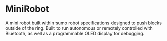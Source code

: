 # MiniRobot
A mini robot built within sumo robot specifications designed to push blocks outside of the ring.  Built to run autonomous or remotely controlled with Bluetooth, as well as a programmable OLED display for debugging.
